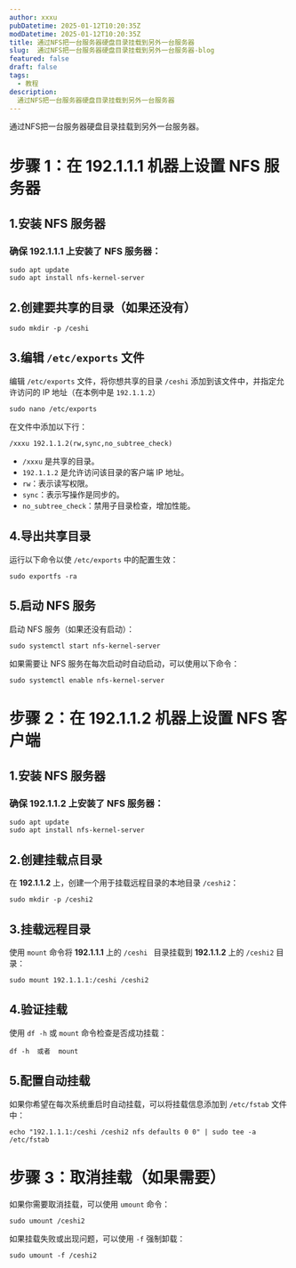 ```yaml
---
author: xxxu
pubDatetime: 2025-01-12T10:20:35Z
modDatetime: 2025-01-12T10:20:35Z
title: 通过NFS把一台服务器硬盘目录挂载到另外一台服务器
slug:  通过NFS把一台服务器硬盘目录挂载到另外一台服务器-blog
featured: false
draft: false
tags:
  - 教程
description:
  通过NFS把一台服务器硬盘目录挂载到另外一台服务器
---
```




通过NFS把一台服务器硬盘目录挂载到另外一台服务器。

# 步骤 1：在 **192.1.1.1** 机器上设置 NFS 服务器

## 1.安装 NFS 服务器

### 确保 **192.1.1.1** 上安装了 NFS 服务器：

```
sudo apt update
sudo apt install nfs-kernel-server
```

## 2.创建要共享的目录（如果还没有）

```
sudo mkdir -p /ceshi
```

## 3.编辑 `/etc/exports` 文件

编辑 `/etc/exports` 文件，将你想共享的目录 `/ceshi` 添加到该文件中，并指定允许访问的 IP 地址（在本例中是 `192.1.1.2`）

```
sudo nano /etc/exports
```

在文件中添加以下行：

```
/xxxu 192.1.1.2(rw,sync,no_subtree_check)
```

* `/xxxu` 是共享的目录。
* `192.1.1.2` 是允许访问该目录的客户端 IP 地址。
* `rw`：表示读写权限。
* `sync`：表示写操作是同步的。
* `no_subtree_check`：禁用子目录检查，增加性能。

## 4.导出共享目录

运行以下命令以使 `/etc/exports` 中的配置生效：

```
sudo exportfs -ra
```

## 5.启动 NFS 服务

启动 NFS 服务（如果还没有启动）：

```
sudo systemctl start nfs-kernel-server
```

如果需要让 NFS 服务在每次启动时自动启动，可以使用以下命令：

```
sudo systemctl enable nfs-kernel-server
```

# 步骤 2：在 **192.1.1.2** 机器上设置 NFS 客户端

## 1.安装 NFS 服务器

### 确保 **192.1.1.2** 上安装了 NFS 服务器：

```
sudo apt update
sudo apt install nfs-kernel-server
```

## 2.创建挂载点目录

在 **192.1.1.2** 上，创建一个用于挂载远程目录的本地目录 `/ceshi2`：

```
sudo mkdir -p /ceshi2
```

## 3.挂载远程目录

使用 `mount` 命令将 **192.1.1.1** 上的 `/ceshi ` 目录挂载到 **192.1.1.2** 上的 `/ceshi2` 目录：

```
sudo mount 192.1.1.1:/ceshi /ceshi2
```

## 4.验证挂载

使用 `df -h` 或 `mount` 命令检查是否成功挂载：

```
df -h  或者  mount
```

## 5.配置自动挂载

如果你希望在每次系统重启时自动挂载，可以将挂载信息添加到 `/etc/fstab` 文件中：

```
echo "192.1.1.1:/ceshi /ceshi2 nfs defaults 0 0" | sudo tee -a /etc/fstab
```

# 步骤 3：取消挂载（如果需要）

如果你需要取消挂载，可以使用 `umount` 命令：

```
sudo umount /ceshi2
```

如果挂载失败或出现问题，可以使用 `-f` 强制卸载：

```
sudo umount -f /ceshi2
```
